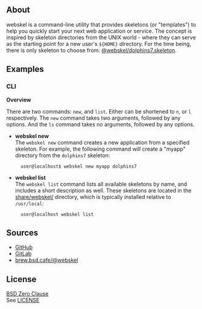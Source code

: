 ## About

webskel is a command-line utility that provides skeletons (or "templates")
to help you quickly start your next web application or service. The concept
is inspired by skeleton directories from the UNIX world - where they can serve
as the starting point for a new user's `${HOME}` directory. For the time being,
there is only skeleton to choose from:
[@webskel/dolphins7.skeleton](https://github.com/webskel/dolphins7.skeleton#readme).

## Examples

### CLI

**Overview**

There are two commands: `new`, and `list`. Either can be shortened to `n`,
or `l` respectively. The `new` command takes two arguments, followed by
any options. And the `ls` command takes no arguments, followed by any
options.

* **webskel new** <br>
The `webskel new` command creates a new application from a specified skeleton.
For example, the following command will create a "myapp" directory from the
`dolphins7` skeleton:

        user@localhost$ webskel new myapp dolphins7

* **webskel list** <br>
The `webskel list` command lists all available skeletons by name, and includes a
short description as well. These skeletons are located in the [share/webskel/](share/webskel)
directory, which is typically installed relative to `/usr/local`:

	    user@localhost webskel list

## Sources

* [GitHub](https://github.com/webskel/cli#readme)
* [GitLab](https://gitlab.com/webskel/cli#about)
* [brew.bsd.cafe/@webskel](https://brew.bsd.cafe/webskel/cli#about)

## License

[BSD Zero Clause](https://choosealicense.com/licenses/0bsd/) <br>
See [LICENSE](./LICENSE)
